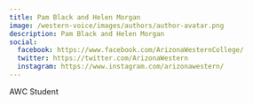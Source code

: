 ```yaml
---
title: Pam Black and Helen Morgan
image: /western-voice/images/authors/author-avatar.png
description: Pam Black and Helen Morgan
social:
  facebook: https://www.facebook.com/ArizonaWesternCollege/
  twitter: https://twitter.com/ArizonaWestern
  instagram: https://www.instagram.com/arizonawestern/
---
```


AWC Student